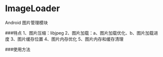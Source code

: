 # ImageLoader
Android 图片管理模块

###特点
1、图片压缩：libjpeg
2、图片加载：a、图片加载优化、b、图片加载进度
3、图片缓存位置
4、图片内存优化
5、图片内存和缓存清理

###使用方法

